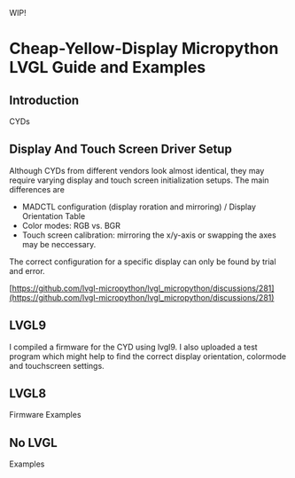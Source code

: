 WIP!


# Cheap-Yellow-Display Micropython LVGL Guide and Examples

## Introduction
CYDs


## Display And Touch Screen Driver Setup
Although CYDs from different vendors look almost identical, they may require varying display and touch screen initialization setups.
The main differences are
- MADCTL configuration (display roration and mirroring) / Display Orientation Table
- Color modes: RGB vs. BGR
- Touch screen calibration: mirroring the x/y-axis or swapping the axes may be neccessary.

The correct configuration for a specific display can only be found by trial and error.

[https://github.com/lvgl-micropython/lvgl_micropython/discussions/281](https://github.com/lvgl-micropython/lvgl_micropython/discussions/281)

## LVGL9
I compiled a firmware for the CYD using lvgl9.
I also uploaded a test program which might help to find the correct display orientation, colormode and touchscreen settings.

## LVGL8
Firmware
Examples

## No LVGL
Examples
